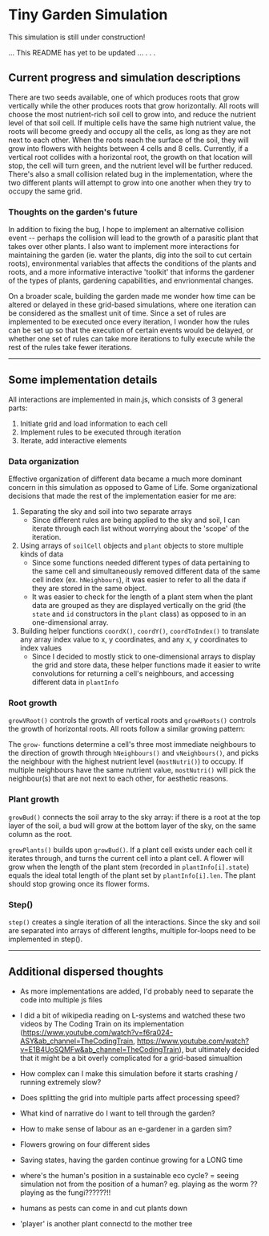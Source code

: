 # Tiny Garden Simulation 
This simulation is still under construction! 

... This README has yet to be updated ... . . . 



## Current progress and simulation descriptions
There are two seeds available, one of which produces roots that grow vertically while the other produces roots that grow horizontally. All roots will choose the most nutrient-rich soil cell to grow into, and reduce the nutrient level of that soil cell. If multiple cells have the same high nutrient value, the roots will become greedy and occupy all the cells, as long as they are not next to each other. When the roots reach the surface of the soil, they will grow into flowers with heights between 4 cells and 8 cells. Currently, if a vertical root collides with a horizontal root, the growth on that location will stop, the cell will turn green, and the nutrient level will be further reduced. There's also a small collision related bug in the implementation, where the two different plants will attempt to grow into one another when they try to occupy the same grid. 

### Thoughts on the garden's future
In addition to fixing the bug, I hope to implement an alternative collision event -- perhaps the collision will lead to the growth of a parasitic plant that takes over other plants. I also want to implement more interactions for maintaining the garden (ie. water the plants, dig into the soil to cut certain roots), environmental variables that affects the conditions of the plants and roots, and a more informative interactive 'toolkit' that informs the gardener of the types of plants, gardening capabilities, and envrionmental changes.

On a broader scale, building the garden made me wonder how time can be altered or delayed in these grid-based simulations, where one iteration can be considered as the smallest unit of time. Since a set of rules are implemented to be executed once every iteration, I wonder how the rules can be set up so that the execution of certain events would be delayed, or whether one set of rules can take more iterations to fully execute while the rest of the rules take fewer iterations. 

---

## Some implementation details
All interactions are implemented in main.js, which consists of 3 general parts: 
1. Initiate grid and load information to each cell
2. Implement rules to be executed through iteration 
3. Iterate, add interactive elements

### Data organization
Effective organization of different data became a much more dominant concern in this simulation as opposed to Game of Life. Some organizational decisions that made the rest of the implementation easier for me are: 
1. Separating the sky and soil into two separate arrays 
   - Since different rules are being applied to the sky and soil, I can iterate through each list without worrying about the 'scope' of the iteration.
2. Using arrays of `soilCell` objects and `plant` objects to store multiple kinds of data
   - Since some functions needed different types of data pertaining to the same cell and simultaneously removed different data of the same cell index (ex. `hNeighbours`), it was easier to refer to all the data if they are stored in the same object.
   - It was easier to check for the length of a plant stem when the plant data are grouped as they are displayed vertically on the grid (the `state` and `id` constructors in the `plant` class) as opposed to in an one-dimensional array.
3. Building helper functions `coordX()`, `coordY()`, `coordToIndex()` to translate any array index value to x, y coordinates, and any x, y coordinates to index values
   - Since I decided to mostly stick to one-dimensional arrays to display the grid and store data, these helper functions made it easier to write convolutions for returning a cell's neighbours, and accessing different data in `plantInfo`

### Root growth 
`growVRoot()` controls the growth of vertical roots and `growHRoots()` controls the growth of horizontal roots. All roots follow a similar growing pattern:

The `grow-` functions determine a cell's three most immediate neighbours to the direction of growth through `hNeighbours()` and `vNeighbours()`, and picks the neighbour with the highest nutrient level (`mostNutri()`) to occupy. If multiple neighbours have the same nutrient value, `mostNutri()` will pick the neighbour(s) that are not next to each other, for aesthetic reasons. 

### Plant growth 
`growBud()` connects the soil array to the sky array: if there is a root at the top layer of the soil, a bud will grow at the bottom layer of the sky, on the same column as the root. 

`growPlants()` builds upon `growBud()`. If a plant cell exists under each cell it iterates through, and turns the current cell into a plant cell. A flower will grow when the length of the plant stem (recorded in `plantInfo[i].state`) equals the ideal total length of the plant set by `plantInfo[i].len`. The plant should stop growing once its flower forms.

### Step()
`step()` creates a single iteration of all the interactions. Since the sky and soil are separated into arrays of different lengths, multiple for-loops need to be implemented in step().

---

## Additional dispersed thoughts
- As more implementations are added, I'd probably need to separate the code into multiple js files 
- I did a bit of wikipedia reading on L-systems and watched these two videos by The Coding Train on its implementation (https://www.youtube.com/watch?v=f6ra024-ASY&ab_channel=TheCodingTrain, https://www.youtube.com/watch?v=E1B4UoSQMFw&ab_channel=TheCodingTrain), but ultimately decided that it might be a bit overly complicated for a grid-based simualtion
- How complex can I make this simulation before it starts crashing / running extremely slow? 
- Does splitting the grid into multiple parts affect processing speed? 
- What kind of narrative do I want to tell through the garden? 
- How to make sense of labour as an e-gardener in a garden sim? 
- Flowers growing on four different sides 
- Saving states, having the garden continue growing for a LONG time 


- where's the human's position in a sustainable eco cycle? 
= seeing simulation not from the position of a human? eg. playing as the worm ?? playing as the fungi??????!! 
- humans as pests   can come in and cut plants down 
- 'player' is another plant connectd to the mother tree
